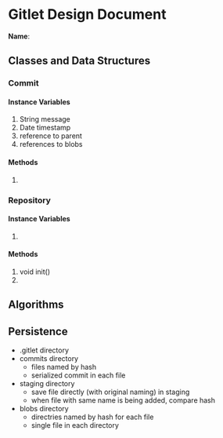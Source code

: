 # Gitlet Design Document

**Name**:

## Classes and Data Structures

### Commit

#### Instance Variables

1. String message
2. Date timestamp
3. reference to parent
4. references to blobs

#### Methods

1. 

### Repository

#### Instance Variables

1. 

#### Methods

1. void init()
2. 

## Algorithms

## Persistence
* .gitlet directory
* commits directory
  * files named by hash
  * serialized commit in each file
* staging directory
  * save file directly (with original naming) in staging
  * when file with same name is being added, compare hash
* blobs directory
  * directries named by hash for each file
  * single file in each directory

